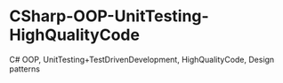 # CSharp-OOP-UnitTesting-HighQualityCode
C# OOP, UnitTesting+TestDrivenDevelopment, HighQualityCode, Design patterns
